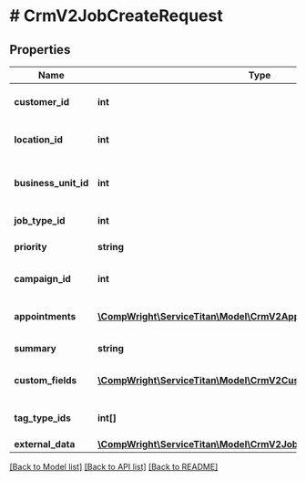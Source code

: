 # # CrmV2JobCreateRequest

## Properties

Name | Type | Description | Notes
------------ | ------------- | ------------- | -------------
**customer_id** | **int** | ID of the job&#39;s customer |
**location_id** | **int** | ID of the job&#39;s location |
**business_unit_id** | **int** | ID of the job&#39;s business unit |
**job_type_id** | **int** | ID of job type |
**priority** | **string** | Priority of the job |
**campaign_id** | **int** | ID of the job&#39;s campaign |
**appointments** | [**\CompWright\ServiceTitan\Model\CrmV2AppointmentInformation[]**](CrmV2AppointmentInformation.md) | List of appointment information |
**summary** | **string** | Job summary | [optional]
**custom_fields** | [**\CompWright\ServiceTitan\Model\CrmV2CustomFieldModel[]**](CrmV2CustomFieldModel.md) | Custom fields on the job | [optional]
**tag_type_ids** | **int[]** | List of IDs of tags on the job | [optional]
**external_data** | [**\CompWright\ServiceTitan\Model\CrmV2JobCreateRequestExternalData**](CrmV2JobCreateRequestExternalData.md) |  | [optional]

[[Back to Model list]](../../README.md#models) [[Back to API list]](../../README.md#endpoints) [[Back to README]](../../README.md)
